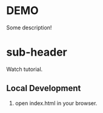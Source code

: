 # DEMO

Some description!

# sub-header

Watch tutorial.

## Local Development

1. open index.html in your browser.
